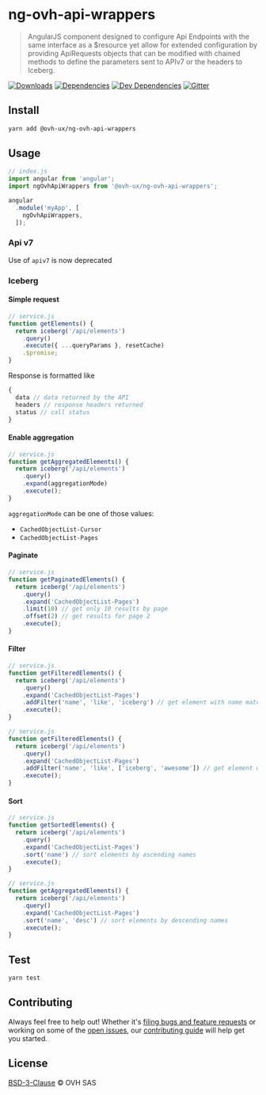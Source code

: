 # ng-ovh-api-wrappers

> AngularJS component designed to configure Api Endpoints with the same interface as a $resource yet allow for extended configuration by providing ApiRequests objects that can be modified with chained methods to define the parameters sent to APIv7 or the headers to Iceberg.

[![Downloads](https://badgen.net/npm/dt/@ovh-ux/ng-ovh-api-wrappers)](https://npmjs.com/package/@ovh-ux/ng-ovh-api-wrappers) [![Dependencies](https://badgen.net/david/dep/ovh-ux/ng-ovh-api-wrappers)](https://npmjs.com/package/@ovh-ux/ng-ovh-api-wrappers?activeTab=dependencies) [![Dev Dependencies](https://badgen.net/david/dev/ovh-ux/ng-ovh-api-wrappers)](https://npmjs.com/package/@ovh-ux/ng-ovh-api-wrappers?activeTab=dependencies) [![Gitter](https://badgen.net/badge/gitter/ovh-ux/blue?icon=gitter)](https://gitter.im/ovh/ux)

## Install

```sh
yarn add @ovh-ux/ng-ovh-api-wrappers
```

## Usage

```js
// index.js
import angular from 'angular';
import ngOvhApiWrappers from '@ovh-ux/ng-ovh-api-wrappers';

angular
  .module('myApp', [
    ngOvhApiWrappers,
  ]);
```

### Api v7

Use of `apiv7` is now deprecated

### Iceberg 

#### Simple request

```js
// service.js
function getElements() {
  return iceberg('/api/elements')
    .query()
    .execute({ ...queryParams }, resetCache)
    .$promise;
}
```

Response is formatted like

<!-- eslint-skip -->
```js
{
  data // data returned by the API
  headers // response headers returned
  status // call status
}
```

#### Enable aggregation

```js
// service.js
function getAggregatedElements() {
  return iceberg('/api/elements')
    .query()
    .expand(aggregationMode)
    .execute();
}
```

`aggregationMode` can be one of those values: 
* `CachedObjectList-Cursor`
* `CachedObjectList-Pages`

#### Paginate

```js
// service.js
function getPaginatedElements() {
  return iceberg('/api/elements')
    .query()
    .expand('CachedObjectList-Pages')
    .limit(10) // get only 10 results by page
    .offset(2) // get results for page 2
    .execute();
}
```

#### Filter

```js
// service.js
function getFilteredElements() {
  return iceberg('/api/elements')
    .query()
    .expand('CachedObjectList-Pages')
    .addFilter('name', 'like', 'iceberg') // get element with name matching iceberg
    .execute();
}
```

```js
// service.js
function getFilteredElements() {
  return iceberg('/api/elements')
    .query()
    .expand('CachedObjectList-Pages')
    .addFilter('name', 'like', ['iceberg', 'awesome']) // get element with name matching iceberg and awesome
    .execute();
}
```

#### Sort

```js
// service.js
function getSortedElements() {
  return iceberg('/api/elements')
    .query()
    .expand('CachedObjectList-Pages')
    .sort('name') // sort elements by ascending names
    .execute();
}
```


```js
// service.js
function getAggregatedElements() {
  return iceberg('/api/elements')
    .query()
    .expand('CachedObjectList-Pages')
    .sort('name', 'desc') // sort elements by descending names
    .execute();
}
```
## Test

```sh
yarn test
```

## Contributing

Always feel free to help out! Whether it's [filing bugs and feature requests](https://github.com/ovh-ux/ng-ovh-api-wrappers/issues/new) or working on some of the [open issues](https://github.com/ovh-ux/ng-ovh-api-wrappers/issues), our [contributing guide](CONTRIBUTING.md) will help get you started.

## License

[BSD-3-Clause](LICENSE) © OVH SAS
